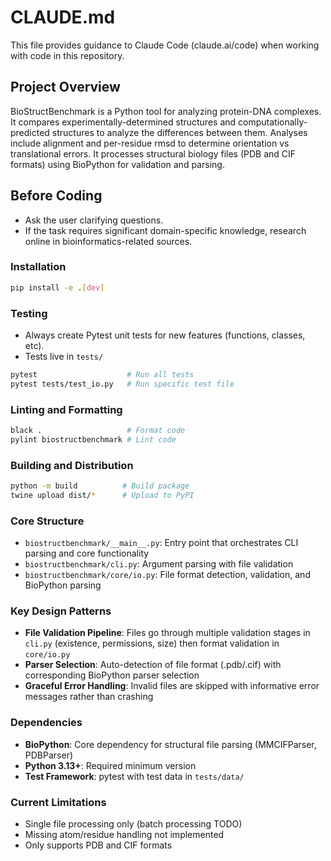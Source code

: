 # CLAUDE.md

This file provides guidance to Claude Code (claude.ai/code) when working with code in this repository.

## Project Overview

BioStructBenchmark is a Python tool for analyzing protein-DNA complexes. It compares experimentally-determined structures and computationally-predicted structures to analyze the differences between them. Analyses include alignment and per-residue rmsd to determine orientation vs translational errors. It processes structural biology files (PDB and CIF formats) using BioPython for validation and parsing.

## Before Coding
- Ask the user clarifying questions.
- If the task requires significant domain-specific knowledge, research online in bioinformatics-related sources.

### Installation
```bash
pip install -e .[dev]
```

### Testing
- Always create Pytest unit tests for new features (functions, classes, etc).
- Tests live in `tests/`
```bash
pytest                    # Run all tests
pytest tests/test_io.py   # Run specific test file
```

### Linting and Formatting
```bash
black .                   # Format code
pylint biostructbenchmark # Lint code
```

### Building and Distribution
```bash
python -m build          # Build package
twine upload dist/*      # Upload to PyPI
```

### Core Structure
- `biostructbenchmark/__main__.py`: Entry point that orchestrates CLI parsing and core functionality
- `biostructbenchmark/cli.py`: Argument parsing with file validation
- `biostructbenchmark/core/io.py`: File format detection, validation, and BioPython parsing

### Key Design Patterns
- **File Validation Pipeline**: Files go through multiple validation stages in `cli.py` (existence, permissions, size) then format validation in `core/io.py`
- **Parser Selection**: Auto-detection of file format (.pdb/.cif) with corresponding BioPython parser selection
- **Graceful Error Handling**: Invalid files are skipped with informative error messages rather than crashing

### Dependencies
- **BioPython**: Core dependency for structural file parsing (MMCIFParser, PDBParser)
- **Python 3.13+**: Required minimum version
- **Test Framework**: pytest with test data in `tests/data/`

### Current Limitations
- Single file processing only (batch processing TODO)
- Missing atom/residue handling not implemented
- Only supports PDB and CIF formats